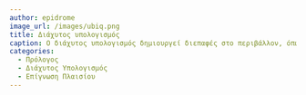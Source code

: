 ```yaml
---
author: epidrome
image_url: /images/ubiq.png
title: Διάχυτος υπολογισμός 
caption: Ο διάχυτος υπολογισμός δημιουργεί διεπαφές στο περιβάλλον, όπως ο θερμοστάτης Nest που είναι συνδεμένος με το διαδίκτυο ώστε να είναι πάντα προσβάσιμος από τις συσκευές του χρήστη όπως ο φορετός, ο κινητός, και ο επιτραπέζιος υπολογιστής, δημιουργώντας έτσι ένα οικοσύστημα συσκευών και εφαρμογών, που βασίζονται περισσότερο στην επίγνωση πλαισίου παρά στην διάδραση με τον χρήστη.
categories:
  - Πρόλογος
  - Διάχυτος Υπολογισμός
  - Επίγνωση Πλαισίου
---
```

